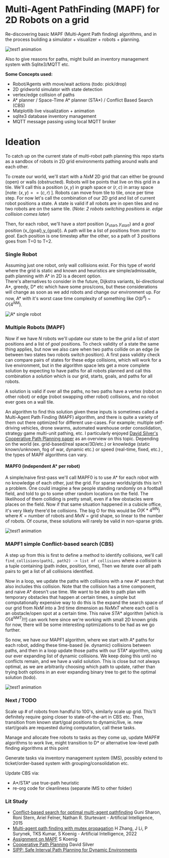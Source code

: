 # Multi-Agent PathFinding (MAPF) for 2D Robots on a grid
Re-discovering basic MAPF (Multi-Agent Path finding) algorithms, and in the process building a simulator + visualizer + robots + planning. 

![test1 animation](dev/test1.gif)

Also to give reasons for paths, might build an inventory management system with Sqlite3/MQTT etc.

**Some Concepts used:**
- Robot/Agents with move/wait actions (todo: pick/drop)
- 2D gridworld simulator with state detection
- vertex/edge collision of paths
- A* planner / Space-Time A* planner (STA*) / Conflict Based Search (CBS)
- Matplotlib live visualization + animation
- sqlite3 database inventory management
- MQTT message passing using local MQTT broker 

# Ideation

To catch up on the current state of multi-robot path planning this repo starts as a sandbox of robots in 2D grid environments pathing around walls and each other.

To create our world, we'll start with a $NxM$ 2D grid that can either be ground (open) or walls (obstructed). Robots will be points that live on this grid in a tile. We'll call this a position $(x,y)$ in graph space or $(r,c)$ in array space [note: $(x,y) == (c, r)$ ]. Robots can move from tile to tile, once per time step. 
For now let's call the combination of our 2D grid and list of current robot positions a state. A state is valid if all robots are in open tiles and no two robots are on the same tile.  (*Note: 2 robots switching positions ie. edge collision comes later*)

Then, for each robot, we'll have a $start$ position $(x_{start},y_{start})$ and a $goal$ position (x_{goal},y_{goal}). A path will be a list of positions from $start$ to $goal$. Each position is one timestep after the other, so a path of 3 positions goes from T=0 to T=2.

### Single Robot
Assuming just one robot, only wall collisions exist. For this type of world  where the grid is static and known and heuristics are simple/admissable, path planning with A* in 2D is a decent option.  
There's alternatives to consider in the future, Dijkstra variants, bi-directional A*, greedy, D* etc which have some pros/cons, but these considerations will change as soon as we add robots and change our environment up. For now, A* with it's worst case time complexity of something like  $O(b^d)$ ~ $O(4^{NM})$. 

![A* single robot](dev/astar_single.gif)

### Multiple Robots (MAPF)
Now if we have $N$ robots we'll update our state to be the $grid$ a list of $start$ positions and a list of $goal$ positions.
To check validity of a state the same thing applies, but now we also care when two paths collide on an edge (ie between two states two robots switch position). A first pass validity check can compare pairs of states for these edge collisions, which will work for a live environment, but in the algorithm space lets get a more complete solution by expecting to have paths for all robots planned and call this combination a $solution$ which is our grid, starts, goals, and paths for all robots. 

A solution is valid if over all the paths, no two paths have a vertex (robot on other robot) or edge (robot swapping other robot) collisions, and no robot ever goes on a wall tile. 

An algorithm to find this solution given these inputs is sometimes called a Multi-Agent Path Finding (MAPF) algorithm, and there is quite a variety of them out there optimized for different use-cases. For example; multiple self-driving vehicles, drone swarms, automated warehouse order consolidation, strategy game multi-unit pathing, etc. I particularly enjoyed [David Silver's Cooperative Path Planning paper](https://www.davidsilver.uk/wp-content/uploads/2020/03/coop-path-AIWisdom.pdf) as an overview on this topic. Depending on the world (ex. grid-based/real space/3D/etc.) or knowledge (static known/unknown, fog of war, dynamic etc.) or speed (real-time, fixed, etc.) , the types of MAPF algorithms can vary. 

#### MAPF0 (independent A* per robot)
A simple/naive first-pass we'll call MAPF0 is to use A* for each robot with no knowledge of each other, just the grid. For sparse worlds/grids this isn't a problem. One could imagine a few people standing randomly on a football field, and told to go to some other random locations on the field. The likelihood of them colliding is pretty small, even if a few obstacles were places on the field. Now if that same situation happened in a cubicle office, it's very likely there'd be collisions. The big O for this would be $O(K* 4^{MN})$ where $K=\text{number of robots}$ and $MxN = \text{grid shape}$, so linear to the number of robots.
Of course, these solutions will rarely be valid in non-sparse grids. 

![test1 animation](dev/mapf0.gif)

### MAPF1 simple Conflict-based search (CBS)
A step up from this is first to define a method to identify collisions, we'll call `find_collisions(path1, path2) -> list of collisions` where a $collision$ is a tuple containing $(\text{path index, position, time})$, Then we iterate over all path pairs to get a list of all collisions identified. 

Now in a loop, we update the paths with collisions with a new A* search that also includes this collision. Note that the collision has a time component, and naive A* doesn't use time. We want to be able to path plan with temporary obstacles that happen at certain times, a simple but computationally expensive way to do this is the expand the search space of our grid from $NxM$ into a 3rd time dimension as $NxMxT$ where each cell is an obstacle/open spot at a certain time. This naive $STA*$ algorithm [which is $O(4^{NMT})$!!] can work here since we're working with small 2D known grids for now, there will be some interesting optimizations to be had as we go further.  

So now, we have our MAPF1 algorithm, where we start with A* paths for each robot, adding these time-based (ie. dynamic) collisions between paths, and then in a loop update those paths with our STA* algorithm, using our ever expanding list of dynamic collisions.  We keep doing this until no conflicts remain, and we have a valid solution. This is close but not always optimal, as we are arbitrarily choosing which path to update, rather than trying both options in an ever expanding binary tree to get to the optimal solution (todo).

![test1 animation](dev/scenario4.gif)

### Next / TODO
Scale up # of robots from handful to 100's, similarly scale up grid. This'll definitely require going closer to state-of-the-art in CBS etc.
Then, transition from known start/goal positions to dynamic/live, ie. new start/goals are requested during computation, call these tasks. 

Manage and allocate free robots to tasks as they come up, update MAPF# algorithms to work live, might transition to D* or alternative low-level path finding algorithms at this point

Generate tasks via inventory management system (IMS), possibly extend to ticket/order-based system with grouping/consolidation etc.

Update CBS via:
- A*/STA* use true-path heuristic
- re-org code for cleanliness (separate IMS to other folder)

### Lit Study

- [Conflict-based search for optimal multi-agent pathfinding](https://doi.org/10.1016/j.artint.2014.11.006) Guni Sharon, Roni Stern, Ariel Felner, Nathan R. Sturtevant - Artificial Intelligence, 2015
- [Multi-agent path finding with mutex propagation](https://doi.org/10.1016/j.artint.2022.103766) H Zhang, J Li, P Surynek, TKS Kumar, S Koenig - Artificial Intelligence, 2022 
- [Assignment on MAPF](http://idm-lab.org/project-p/project.html) S Koenig
- [Cooperative Path Planning](https://www.davidsilver.uk/wp-content/uploads/2020/03/coop-path-AIWisdom.pdf) David Silver
- [SIPP: Safe Interval Path Planning for Dynamic Environments](https://www.cs.cmu.edu/~maxim/files/sipp_icra11.pdf)
